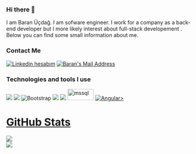 ### Hi there 👋
I am Baran Üçdağ. I am sofware engineer. I work for a company as a back-end developer but I more likely interest about full-stack developement . Below you can find some small information about me.
<h3> Contact Me </h3>
  <a href="https://www.linkedin.com/in/baran-%C3%BC%C3%A7da%C4%9F-a01709197/" target="_blank" rel="nofollow"><img alt="Linkedin hesabım" src="https://img.shields.io/badge/LinkedIn-0077B5?style=for-the-badge&logo=linkedin&logoColor=white" /></a>
  <a href="mailto:ucdagbrn@gmail.com" target="_blank" rel="nofollow"><img alt="Baran's Mail Address" src="https://img.shields.io/badge/Gmail-D14836?style=for-the-badge&logo=gmail&logoColor=white" /></a>
 <h3>Technologies and tools I use</h3>
 
<img src="https://img.shields.io/badge/.NET-5C2D91?style=for-the-badge&logo=.net&logoColor=white"></img>
<img src="https://img.shields.io/badge/C%23-239120?style=for-the-badge&logo=c-sharp&logoColor=white"></img>
<img alt="Bootstrap" src="https://img.shields.io/badge/bootstrap%20-%23563D7C.svg?&style=for-the-badge&logo=bootstrap&logoColor=white"/>
<img src="https://img.shields.io/badge/Microsoft_SQL_Server-CC2927?style=for-the-badge&logo=microsoft-sql-server&logoColor=white"></img>
<img src="https://img.shields.io/badge/Windows-0078D6?style=for-the-badge&logo=windows&logoColor=white"></img>
 <img src="https://w7.pngwing.com/pngs/244/430/png-transparent-microsoft-sql-server-sql-server-management-studio-database-server-microsoft-angle-text-triangle-thumbnail.png" alt="mssql" width="70" height="30px" /> </a> <a href="https://www.mysql.com/" target="_blank"> 
  <img alt="Angular" src="https://img.shields.io/badge/angular%20-%23DD0031.svg?&style=for-the-badge&logo=angular&logoColor=white"/></img>>

# [GitHub Stats](https://github.com/baranucdag)

<a href="https://github.com/baranucdag">
<img src="https://github-readme-stats.vercel.app/api?username=baranucdag&theme=radical" />

</a>

</br>
<a href="https://github.com/baranucdag">
<img src="https://github-readme-stats.vercel.app/api/top-langs/?username=baranucdag&layout=compact&theme=radical" />
</a>


